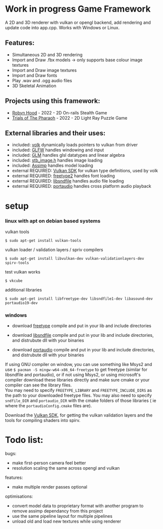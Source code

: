 # Work in progress Game Framework
A 2D and 3D renderer with vulkan or opengl backend, add rendering and update code into app.cpp. Works with Windows or Linux.

## Features:

* Simultaneous 2D and 3D rendering
* Import and Draw .fbx models -> only supports base colour image textures
* Import and Draw image textures 
* Import and Draw fonts
* Play .wav and .ogg audio files
* 3D Skeletal Animation

## Projects using this framework:
* [Robyn Hood](https://github.com/NoamZeise/Robyn-Hood) - 2022 - 2D On-rails Stealth Game
* [Trials of The Pharaoh](https://github.com/NoamZeise/TrailsOfThePharaoh) - 2022 - 2D Light Ray Puzzle Game

## External libraries and their uses:

* included: [volk](https://github.com/zeux/volk) dynamically loads pointers to vulkan from driver
* included: [GLFW](https://www.glfw.org/) handles windowing and input
* included: [GLM](https://github.com/g-truc/glm) handles glsl datatypes and linear algebra
* included: [stb_image.h](https://github.com/nothings/stb) handles image loading
* included:   [Assimp](https://github.com/assimp/assimp) handles model loading
* external REQUIRED:   [Vulkan SDK](https://vulkan.lunarg.com/) for vulkan type definitions, used by volk
* external REQUIRED:   [freetype2](https://freetype.org/) handles font loading
* external REQUIRED:   [libsndfile](https://github.com/libsndfile/libsndfile) handles audio file loading
* external REQUIRED:   [portaudio](http://www.portaudio.com/) handles cross platform audio playback


# setup

### linux with apt on debian based systems
vulkan tools
```
$ sudo apt-get install vulkan-tools
```
vulkan loader / validation layers / spriv compilers
```
$ sudo apt-get install libvulkan-dev vulkan-validationlayers-dev spirv-tools
```
test vulkan works
```
$ vkcube
```
additional libraries
```
$ sudo apt-get install libfreetype-dev libsndfile1-dev libasound-dev portaudio19-dev
```

### windows

* download [freetype](https://freetype.org/download.html) compile and put in your lib and include directories

* download [libsndfile](http://www.mega-nerd.com/libsndfile/#Download) compile and put in your lib and include directories, and distrubute dll with your binaries

* download [portaudio](http://files.portaudio.com/docs/v19-doxydocs/compile_windows.html) compile and put in your lib and include directories, and distrubute dll with your binaries


If using GNU compiler on window, you can use something like Msys2 and use `$ pacman -S mingw-w64-x86_64-freetype` to get freetype (similar for libsndfile and portaudio), or if not using Msys2, or using microsoft's compiler download these libraries directly and make sure cmake or your compiler can see the library files.  
You may need to specify `FREETYPE_LIBRARY` and `FREETYPE_INCLUDE_DIRS` as the path to your downloaded freetype files. 
You may also need to specify `sndfile_DIR` and `portaudio_DIR` with the cmake folders of those libraries ( ie where the `portaudioConfig.cmake` files are).

Download the [Vulkan SDK](https://www.lunarg.com/vulkan-sdk/), for getting the vulkan validation layers and the tools for compiling shaders into spirv.

# Todo list:
bugs:
* make first-person camera feel better
* resolution scaling the same across opengl and vulkan

features:
* make multiple render passes optional

optimisations:
* convert model data to proprietary format with another program to remove assimp dependancy from this project
* use the same pipeline layout for multiple pipelines
* unload old and load new textures while using renderer
